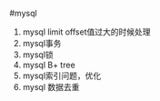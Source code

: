 #mysql
1. mysql limit offset值过大的时候处理
2. mysql事务
3. mysql锁
4. mysql B+ tree
5. mysql索引问题，优化
6. mysql 数据去重
